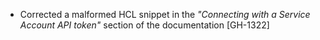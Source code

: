 * Corrected a malformed HCL snippet in the *"Connecting with a Service Account API token"* section of the documentation [GH-1322]